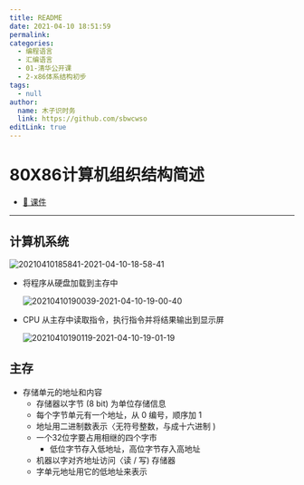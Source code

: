 ```yaml
---
title: README
date: 2021-04-10 18:51:59
permalink:
categories: 
  - 编程语言
  - 汇编语言
  - 01-清华公开课
  - 2-x86体系结构初步
tags: 
  - null
author: 
  name: 木子识时务
  link: https://github.com/sbwcwso
editLink: true
---
```

# 80X86计算机组织结构简述

* [🔗 课件](assets/80X86计算机组织结构简述.pdf)

---

## 计算机系统

<!--sec data-title="计算机系统硬件组成示意图" data-id="section20210410185743" data-show=true ces-->
![20210410185841-2021-04-10-18-58-41](https://cdn.jsdelivr.net/gh/Lijunjie9502/PicBed@master/20210410185841-2021-04-10-18-58-41.png)
<!--endsec-->

<!--sec data-title="执行程序示意图" data-id="section20210410185957" data-show=true ces-->

* 将程序从硬盘加载到主存中  

  ![20210410190039-2021-04-10-19-00-40](https://cdn.jsdelivr.net/gh/Lijunjie9502/PicBed@master/20210410190039-2021-04-10-19-00-40.png)

* CPU 从主存中读取指令，执行指令并将结果输出到显示屏

  ![20210410190119-2021-04-10-19-01-19](https://cdn.jsdelivr.net/gh/Lijunjie9502/PicBed@master/20210410190119-2021-04-10-19-01-19.png)
<!--endsec-->

## 主存

* 存储单元的地址和内容
  * 存储器以字节 (8 bit) 为单位存储信息
  * 每个字节单元有一个地址，从 0 编号，顺序加 1
  * 地址用二进制数表示〈无符号整数，与成十六进制 )
  * 一个32位字要占用相继的四个字市
    * 低位字节存入低地址，高位字节存入高地址
  * 机器以字对齐地址访问〈读 / 写) 存储器
  * 字单元地址用它的低地址来表示

